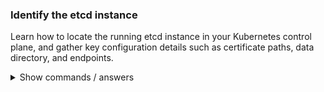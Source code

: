 ### Identify the etcd instance

Learn how to locate the running etcd instance in your Kubernetes control plane, and gather key configuration details such as certificate paths, data directory, and endpoints.

<details>
<summary>Show commands / answers</summary>
<p>

```bash
# Connect to the control-plane node
ssh controlplane

# Check etcd version
etcdctl version

# List the running etcd Pod
kubectl get pods -n kube-system | grep etcd
# Example output:
# etcd-controlplane    1/1     Running   2 (50m ago)   10d

# Describe the etcd Pod to confirm its configuration
kubectl describe pod etcd-controlplane -n kube-system

# Look for these important flags:
# --cert-file=/etc/kubernetes/pki/etcd/server.crt
# --key-file=/etc/kubernetes/pki/etcd/server.key
# --data-dir=/var/lib/etcd
# --listen-client-urls=https://127.0.0.1:2379,https://172.30.1.2:2379
# --peer-trusted-ca-file=/etc/kubernetes/pki/etcd/ca.crt
# --trusted-ca-file=/etc/kubernetes/pki/etcd/ca.crt

# The data-dir in etcd is the directory where etcd stores all of its persistent data.
```

</p>
</details>
